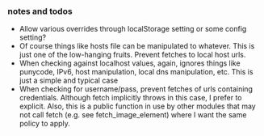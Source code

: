 ### notes and todos

* Allow various overrides through localStorage setting or some config setting?
* Of course things like hosts file can be manipulated to whatever. This is just one of the low-hanging fruits. Prevent fetches to local host urls.
* When checking against localhost values, again, ignores things like punycode, IPv6, host manipulation, local dns manipulation, etc. This is just a simple and typical case
* When checking for username/pass, prevent fetches of urls containing credentials. Although fetch implicitly throws in this case, I prefer to explicit. Also, this is a public function in use by other modules that may not call fetch (e.g. see fetch_image_element) where I want the same policy to apply.
